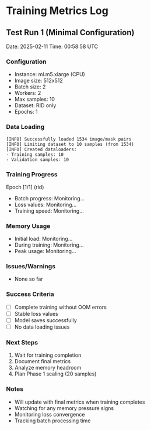 # Training Metrics Log

## Test Run 1 (Minimal Configuration)
Date: 2025-02-11
Time: 00:58:58 UTC

### Configuration
- Instance: ml.m5.xlarge (CPU)
- Image size: 512x512
- Batch size: 2
- Workers: 2
- Max samples: 10
- Dataset: RID only
- Epochs: 1

### Data Loading
```
[INFO] Successfully loaded 1534 image/mask pairs
[INFO] Limiting dataset to 10 samples (from 1534)
[INFO] Created dataloaders:
- Training samples: 10
- Validation samples: 10
```

### Training Progress
Epoch [1/1] (rid)
- Batch progress: Monitoring...
- Loss values: Monitoring...
- Training speed: Monitoring...

### Memory Usage
- Initial load: Monitoring...
- During training: Monitoring...
- Peak usage: Monitoring...

### Issues/Warnings
- None so far

### Success Criteria
- [ ] Complete training without OOM errors
- [ ] Stable loss values
- [ ] Model saves successfully
- [ ] No data loading issues

### Next Steps
1. Wait for training completion
2. Document final metrics
3. Analyze memory headroom
4. Plan Phase 1 scaling (20 samples)

### Notes
- Will update with final metrics when training completes
- Watching for any memory pressure signs
- Monitoring loss convergence
- Tracking batch processing time